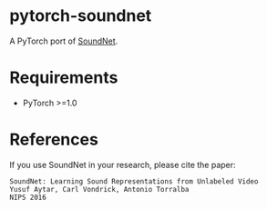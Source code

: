 # pytorch-soundnet

A PyTorch port of [SoundNet](https://github.com/cvondrick/soundnet).


Requirements
============

 * PyTorch >=1.0


References
==========

If you use SoundNet in your research, please cite the paper:

    SoundNet: Learning Sound Representations from Unlabeled Video 
    Yusuf Aytar, Carl Vondrick, Antonio Torralba
    NIPS 2016

